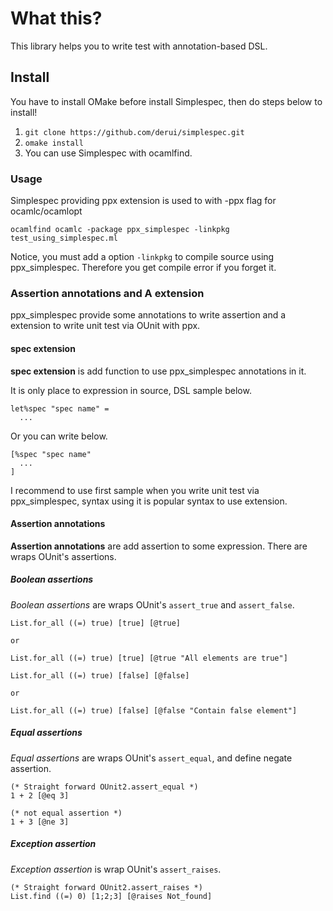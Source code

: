 # What this? #
This library helps you to write test with annotation-based DSL.

## Install ##

You have to install OMake before install Simplespec, then do steps below to install!

1. `git clone https://github.com/derui/simplespec.git`
2. `omake install`
3. You can use Simplespec with ocamlfind.

### Usage ###

Simplespec providing ppx extension is used to with -ppx flag for ocamlc/ocamlopt

```
ocamlfind ocamlc -package ppx_simplespec -linkpkg test_using_simplespec.ml
```

Notice, you must add a option `-linkpkg` to compile source using ppx_simplespec. Therefore you get compile error if you forget it.

### Assertion annotations and A extension ###
ppx_simplespec provide some annotations to write assertion and a extension to write unit test via OUnit with ppx.

#### spec extension ####
**spec extension** is add function to use ppx_simplespec annotations in it.

It is only place to expression in source, DSL sample below.

```
let%spec "spec name" =
  ...
```

Or you can write below.

```
[%spec "spec name"
  ...
]
```

I recommend to use first sample when you write unit test via ppx_simplespec, syntax using it is popular syntax to use extension.

#### Assertion annotations ####
**Assertion annotations** are add assertion to some expression. There are wraps OUnit's assertions.

##### Boolean assertions #####

*Boolean assertions* are wraps OUnit's `assert_true` and `assert_false`.

```
List.for_all ((=) true) [true] [@true]

or

List.for_all ((=) true) [true] [@true "All elements are true"]
```

```
List.for_all ((=) true) [false] [@false]

or

List.for_all ((=) true) [false] [@false "Contain false element"]
```

##### Equal assertions #####
*Equal assertions* are wraps OUnit's `assert_equal`, and define negate assertion.

```
(* Straight forward OUnit2.assert_equal *)
1 + 2 [@eq 3]

(* not equal assertion *)
1 + 3 [@ne 3]
```

##### Exception assertion #####
*Exception assertion* is wrap OUnit's `assert_raises`.

```
(* Straight forward OUnit2.assert_raises *)
List.find ((=) 0) [1;2;3] [@raises Not_found]
```
